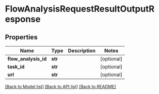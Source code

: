 # FlowAnalysisRequestResultOutputResponse

## Properties
Name | Type | Description | Notes
------------ | ------------- | ------------- | -------------
**flow_analysis_id** | **str** |  | [optional] 
**task_id** | **str** |  | [optional] 
**url** | **str** |  | [optional] 

[[Back to Model list]](../README.md#documentation-for-models) [[Back to API list]](../README.md#documentation-for-api-endpoints) [[Back to README]](../README.md)


